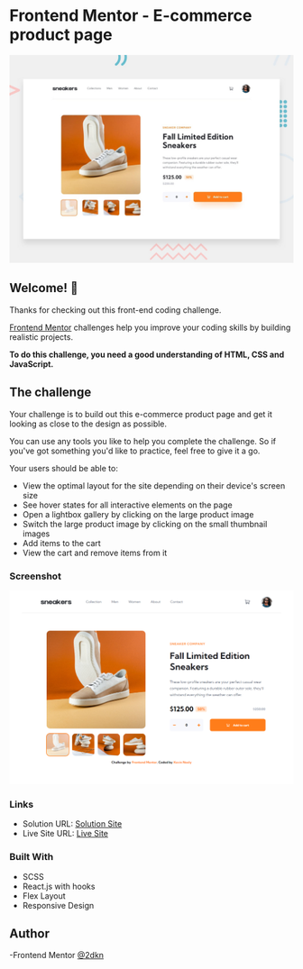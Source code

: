 # Frontend Mentor - E-commerce product page

![Design preview for the E-commerce product page coding challenge](./design/desktop-preview.jpg)

## Welcome! 👋

Thanks for checking out this front-end coding challenge.

[Frontend Mentor](https://www.frontendmentor.io) challenges help you improve your coding skills by building realistic projects.

**To do this challenge, you need a good understanding of HTML, CSS and JavaScript.**

## The challenge

Your challenge is to build out this e-commerce product page and get it looking as close to the design as possible.

You can use any tools you like to help you complete the challenge. So if you've got something you'd like to practice, feel free to give it a go.

Your users should be able to:

- View the optimal layout for the site depending on their device's screen size
- See hover states for all interactive elements on the page
- Open a lightbox gallery by clicking on the large product image
- Switch the large product image by clicking on the small thumbnail images
- Add items to the cart
- View the cart and remove items from it

### Screenshot

![Design preview for the E-commerce Product Page Coding Challenge](/design/ecommercePic4.png)

### Links

- Solution URL: [Solution Site](https://www.frontendmentor.io/challenges/ecommerce-product-page-UPsZ9MJp6/hub)
- Live Site URL: [Live Site](https://e-commerce-product-page-2dkn.netlify.app/)

### Built With

- SCSS
- React.js with hooks
- Flex Layout
- Responsive Design

## Author

-Frontend Mentor [@2dkn](https://www.frontendmentor.io/profile/2dkn)
